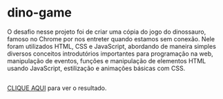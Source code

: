 # dino-game
O desafio nesse projeto foi de criar uma cópia do jogo do dinossauro, famoso no Chrome por nos entreter quando estamos sem conexão. Nele foram utilizados HTML, CSS e JavaScript, abordando de maneira simples diversos conceitos introdutórios importantes para programação na web, manipulação de eventos, funções e manipulação de elementos HTML usando JavaScript, estilização e animações básicas com CSS.
##
<a href="https://tacialves.github.io/dino-game/">CLIQUE AQUI</a> para ver o resultado.
